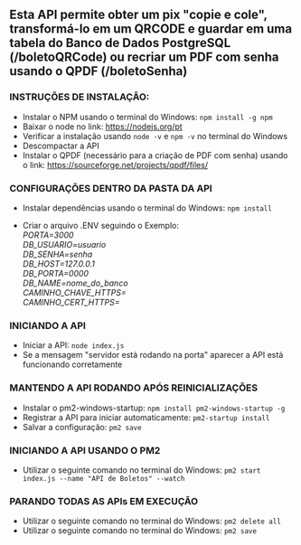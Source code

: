 ## Esta API permite obter um pix "copie e cole", transformá-lo em um QRCODE e guardar em uma tabela do Banco de Dados PostgreSQL (/boletoQRCode) ou recriar um PDF com senha usando o QPDF (/boletoSenha)

### INSTRUÇÕES DE INSTALAÇÃO:
- Instalar o NPM usando o terminal do Windows: `npm install -g npm`
- Baixar o node no link: https://nodejs.org/pt
- Verificar a instalação usando `node -v` e `npm -v` no terminal do Windows
- Descompactar a API
- Instalar o QPDF (necessário para a criação de PDF com senha) usando o link: https://sourceforge.net/projects/qpdf/files/


### CONFIGURAÇÕES DENTRO DA PASTA DA API

- Instalar dependências usando o terminal do Windows: `npm install`

- Criar o arquivo .ENV seguindo o Exemplo:  
_PORTA=3000  
DB_USUARIO=usuario  
DB_SENHA=senha  
DB_HOST=127.0.0.1  
DB_PORTA=0000  
DB_NAME=nome_do_banco  
CAMINHO_CHAVE_HTTPS=  
CAMINHO_CERT_HTTPS=_

### INICIANDO A API
- Iniciar a API: `node index.js`
- Se a mensagem "servidor está rodando na porta" aparecer a API está funcionando corretamente 

### MANTENDO A API RODANDO APÓS REINICIALIZAÇÕES
- Instalar o pm2-windows-startup: `npm install pm2-windows-startup -g`
- Registrar a API para iniciar automaticamente: `pm2-startup install`
- Salvar a configuração: `pm2 save`

### INICIANDO A API USANDO O PM2
- Utilizar o seguinte comando no terminal do Windows: `pm2 start index.js --name "API de Boletos" --watch`

### PARANDO TODAS AS APIs EM EXECUÇÃO
- Utilizar o seguinte comando no terminal do Windows: `pm2 delete all`
- Utilizar o seguinte comando no terminal do Windows: `pm2 save`  
